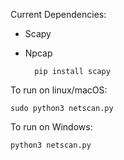 Current Dependencies:
- Scapy
- Npcap


        pip install scapy


To run on linux/macOS:

    sudo python3 netscan.py

To run on Windows:
  
    python3 netscan.py
